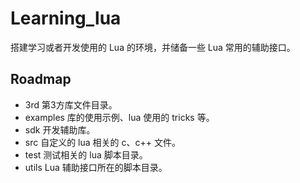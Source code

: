 # Learning_lua
搭建学习或者开发使用的 Lua 的环境，并储备一些 Lua 常用的辅助接口。

## Roadmap
- 3rd
    第3方库文件目录。
- examples
    库的使用示例、lua 使用的 tricks 等。
- sdk
    开发辅助库。
- src
    自定义的 lua 相关的 c、c++ 文件。
- test
    测试相关的 lua 脚本目录。
- utils
    Lua 辅助接口所在的脚本目录。